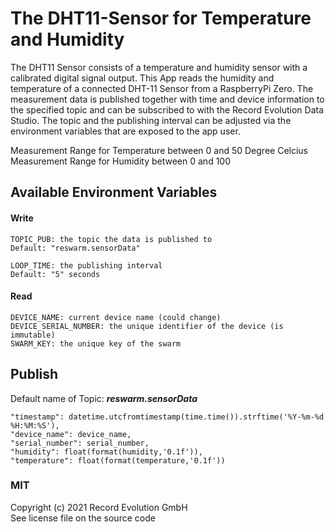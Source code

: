 # The DHT11-Sensor for Temperature and Humidity
The DHT11 Sensor consists of a temperature and humidity sensor with a calibrated digital signal output. This App reads the humidity and temperature of a connected DHT-11 Sensor from a RaspberryPi Zero. The measurement data is published together with time and device information to the specified topic and can be subscribed to with the Record Evolution Data Studio. The topic and the publishing interval can be adjusted via the environment variables that are exposed to the app user.

Measurement Range for Temperature between 0 and 50 Degree Celcius \
Measurement Range for Humidity between 0 and 100


## Available Environment Variables
#### Write
    TOPIC_PUB: the topic the data is published to
    Default: "reswarm.sensorData"

    LOOP_TIME: the publishing interval
    Default: "5" seconds

#### Read
    DEVICE_NAME: current device name (could change)
    DEVICE_SERIAL_NUMBER: the unique identifier of the device (is immutable)
    SWARM_KEY: the unique key of the swarm


## Publish 
Default name of Topic: _**reswarm.sensorData**_

    "timestamp": datetime.utcfromtimestamp(time.time()).strftime('%Y-%m-%d %H:%M:%S'),
    "device_name": device_name,
    "serial_number": serial_number,
    "humidity": float(format(humidity,'0.1f')),
    "temperature": float(format(temperature,'0.1f'))

### MIT
Copyright (c) 2021 Record Evolution GmbH \
See license file on the source code